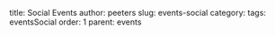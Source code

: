 title: Social Events
author: peeters
slug: events-social
category:
tags: eventsSocial
order: 1
parent: events
